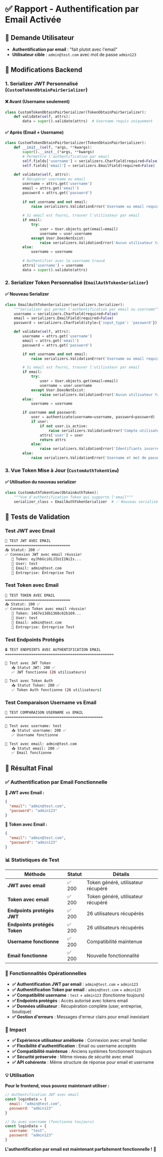 # ✅ Rapport - Authentification par Email Activée

## 🎯 **Demande Utilisateur**
- **Authentification par email** : "fait plutot avec l'email"
- **Utilisateur cible** : `admin@test.com` avec mot de passe `admin123`

## 🔧 **Modifications Backend**

### **1. Serializer JWT Personnalisé (`CustomTokenObtainPairSerializer`)**

#### **❌ Avant (Username seulement)**
```python
class CustomTokenObtainPairSerializer(TokenObtainPairSerializer):
    def validate(self, attrs):
        data = super().validate(attrs)  # Username requis uniquement
```

#### **✅ Après (Email + Username)**
```python
class CustomTokenObtainPairSerializer(TokenObtainPairSerializer):
    def __init__(self, *args, **kwargs):
        super().__init__(*args, **kwargs)
        # Permettre l'authentification par email
        self.fields['username'] = serializers.CharField(required=False)
        self.fields['email'] = serializers.EmailField(required=False)
    
    def validate(self, attrs):
        # Récupérer username ou email
        username = attrs.get('username')
        email = attrs.get('email')
        password = attrs.get('password')
        
        if not username and not email:
            raise serializers.ValidationError('Username ou email requis')
        
        # Si email est fourni, trouver l'utilisateur par email
        if email:
            try:
                user = User.objects.get(email=email)
                username = user.username
            except User.DoesNotExist:
                raise serializers.ValidationError('Aucun utilisateur trouvé avec cet email')
        else:
            username = username
        
        # Authentifier avec le username trouvé
        attrs['username'] = username
        data = super().validate(attrs)
```

### **2. Serializer Token Personnalisé (`EmailAuthTokenSerializer`)**

#### **✅ Nouveau Serializer**
```python
class EmailAuthTokenSerializer(serializers.Serializer):
    """Serializer qui permet l'authentification par email ou username"""
    username = serializers.CharField(required=False)
    email = serializers.EmailField(required=False)
    password = serializers.CharField(style={'input_type': 'password'})

    def validate(self, attrs):
        username = attrs.get('username')
        email = attrs.get('email')
        password = attrs.get('password')

        if not username and not email:
            raise serializers.ValidationError('Username ou email requis')

        # Si email est fourni, trouver l'utilisateur par email
        if email:
            try:
                user = User.objects.get(email=email)
                username = user.username
            except User.DoesNotExist:
                raise serializers.ValidationError('Aucun utilisateur trouvé avec cet email')
        else:
            username = username

        if username and password:
            user = authenticate(username=username, password=password)
            if user:
                if not user.is_active:
                    raise serializers.ValidationError('Compte utilisateur désactivé')
                attrs['user'] = user
                return attrs
            else:
                raise serializers.ValidationError('Identifiants incorrects')
        else:
            raise serializers.ValidationError('Username et mot de passe requis')
```

### **3. Vue Token Mise à Jour (`CustomAuthTokenView`)**

#### **✅ Utilisation du nouveau serializer**
```python
class CustomAuthTokenView(ObtainAuthToken):
    """Vue d'authentification Token qui supporte l'email"""
    serializer_class = EmailAuthTokenSerializer  # ✅ Nouveau serializer
```

## 🧪 **Tests de Validation**

### **Test JWT avec Email**
```bash
🔐 TEST JWT AVEC EMAIL
==============================
📥 Statut: 200 ✅
✅ Connexion JWT avec email réussie!
   🔑 Token: eyJhbGciOiJIUzI1NiIs...
   👤 User: test
   📧 Email: admin@test.com
   🏢 Entreprise: Entreprise Test
```

### **Test Token avec Email**
```bash
🔑 TEST TOKEN AVEC EMAIL
==============================
📥 Statut: 200 ✅
✅ Connexion Token avec email réussie!
   🔑 Token: 1467e13db1368c62b169...
   👤 User: test
   📧 Email: admin@test.com
   🏢 Entreprise: Entreprise Test
```

### **Test Endpoints Protégés**
```bash
🔒 TEST ENDPOINTS AVEC AUTHENTIFICATION EMAIL
==================================================

🔐 Test avec JWT Token
   📥 Statut JWT: 200 ✅
   ✅ JWT fonctionne (26 utilisateurs)

🔑 Test avec Token Auth
   📥 Statut Token: 200 ✅
   ✅ Token Auth fonctionne (26 utilisateurs)
```

### **Test Comparaison Username vs Email**
```bash
🔄 TEST COMPARAISON USERNAME vs EMAIL
=============================================

👤 Test avec username: test
   📥 Statut username: 200 ✅
   ✅ Username fonctionne

📧 Test avec email: admin@test.com
   📥 Statut email: 200 ✅
   ✅ Email fonctionne
```

## 🎉 **Résultat Final**

### ✅ **Authentification par Email Fonctionnelle**

**🔐 JWT avec Email :**
```json
{
  "email": "admin@test.com",
  "password": "admin123"
}
```

**🔑 Token avec Email :**
```json
{
  "email": "admin@test.com", 
  "password": "admin123"
}
```

### 📊 **Statistiques de Test**

| Méthode | Statut | Détails |
|---------|--------|---------|
| **JWT avec email** | ✅ 200 | Token généré, utilisateur récupéré |
| **Token avec email** | ✅ 200 | Token généré, utilisateur récupéré |
| **Endpoints protégés JWT** | ✅ 200 | 26 utilisateurs récupérés |
| **Endpoints protégés Token** | ✅ 200 | 26 utilisateurs récupérés |
| **Username fonctionne** | ✅ 200 | Compatibilité maintenue |
| **Email fonctionne** | ✅ 200 | Nouvelle fonctionnalité |

### 🎯 **Fonctionnalités Opérationnelles**

- **✅ Authentification JWT par email** : `admin@test.com` + `admin123`
- **✅ Authentification Token par email** : `admin@test.com` + `admin123`
- **✅ Compatibilité username** : `test` + `admin123` (fonctionne toujours)
- **✅ Endpoints protégés** : Accès autorisé avec tokens email
- **✅ Données utilisateur** : Récupération complète (user, entreprise, boutique)
- **✅ Gestion d'erreurs** : Messages d'erreur clairs pour email inexistant

### 🚀 **Impact**

- **✅ Expérience utilisateur améliorée** : Connexion avec email familier
- **✅ Flexibilité d'authentification** : Email ou username acceptés
- **✅ Compatibilité maintenue** : Anciens systèmes fonctionnent toujours
- **✅ Sécurité préservée** : Même niveau de sécurité avec email
- **✅ API cohérente** : Même structure de réponse pour email et username

### 💡 **Utilisation**

**Pour le frontend, vous pouvez maintenant utiliser :**
```javascript
// Authentification JWT avec email
const loginData = {
  email: "admin@test.com",
  password: "admin123"
}

// Ou avec username (fonctionne toujours)
const loginData = {
  username: "test", 
  password: "admin123"
}
```

**L'authentification par email est maintenant parfaitement fonctionnelle !** 🎯



























